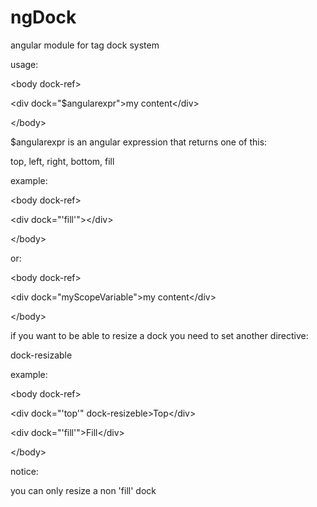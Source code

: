 ngDock
======

angular module for tag dock system

usage:

&lt;body dock-ref&gt;

  &lt;div dock="$angularexpr"&gt;my content&lt;/div&gt;
  
&lt;/body&gt;

$angularexpr is an angular expression that returns one of this:

top, left, right, bottom, fill

example:

&lt;body dock-ref&gt;

  &lt;div dock="'fill'"&gt;&lt;/div&gt;
  
&lt;/body&gt;

or:

&lt;body dock-ref&gt;

  &lt;div dock="myScopeVariable"&gt;my content&lt;/div&gt;
  
&lt;/body&gt;

if you want to be able to resize a dock you need to set another directive:

dock-resizable

example:

&lt;body dock-ref&gt;

  &lt;div dock="'top'" dock-resizeble&gt;Top&lt;/div&gt;

  &lt;div dock="'fill'"&gt;Fill&lt;/div&gt;

&lt;/body&gt;

notice:

you can only resize a non 'fill' dock
